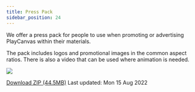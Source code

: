 ```yaml
---
title: Press Pack
sidebar_position: 24
---
```


We offer a press pack for people to use when promoting or advertising PlayCanvas within their materials.

The pack includes logos and promotional images in the common aspect ratios. There is also a video that can be used where animation is needed.

![](/img/user-manual/press-pack/press-pack-preview.png)

[Download ZIP (44.5MB)][download-link]
Last updated: Mon 15 Aug 2022

[download-link]: pathname:///downloads/playcanvas-press-pack.zip
